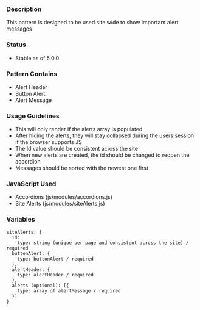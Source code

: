 ### Description
This pattern is designed to be used site wide to show important alert messages 


### Status
* Stable as of 5.0.0


### Pattern Contains
* Alert Header
* Button Alert
* Alert Message

### Usage Guidelines 
  * This will only render if the alerts array is populated
  * After hiding the alerts, they will stay collapsed during the users session if the browser supports JS
  * The Id value should be consistent across the site
  * When new alerts are created, the id should be changed to reopen the accordion
  * Messages should be sorted with the newest one first

### JavaScript Used
* Accordions (js/modules/accordions.js)
* Site Alerts (js/modules/siteAlerts.js)

### Variables
~~~
siteAlerts: {
  id: 
    type: string (unique per page and consistent across the site) / required
  buttonAlert: {
    type: buttonAlert / required
  },
  alertHeader: {
    type: alertHeader / required
  },
  alerts (optional): [{
    type: array of alertMessage / required
  }]
}
~~~
